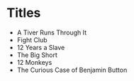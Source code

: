 # Titles

- A Tiver Runs Through It
- Fight Club
- 12 Years a Slave
- The Big Short
- 12 Monkeys
- The Curious Case of Benjamin Button
